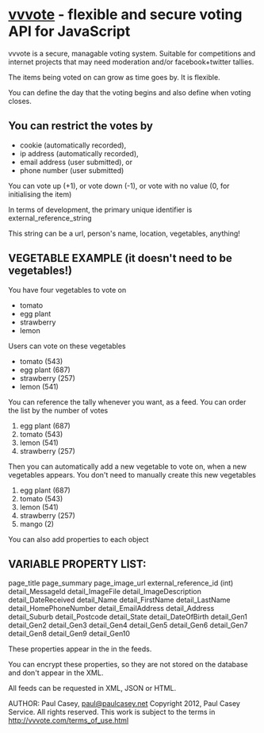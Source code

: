 [vvvote](http://vvvote.com/) - flexible and secure voting API for JavaScript
==================================================


vvvote is a secure, managable voting system. 
Suitable for competitions and internet projects that may need moderation 
and/or facebook+twitter tallies.

The items being voted on can grow as time goes by. It is flexible.

You can define the day that the voting begins and also define when voting closes.

You can restrict the votes by 
--------------------------------------
- cookie (automatically recorded), 
- ip address (automatically recorded), 
- email address (user submitted), or 
- phone number (user submitted)

You can vote up (+1), or vote down (-1), or vote with no value (0, for initialising the item)


In terms of development, the primary unique identifier is 
external_reference_string

This string can be a url, person's name, location, vegetables, anything! 


VEGETABLE EXAMPLE (it doesn't need to be vegetables!)
--------------------------------------

You have four vegetables to vote on
+ tomato
+ egg plant
+ strawberry
+ lemon

Users can vote on these vegetables

+ tomato (543)
+ egg plant (687)
+ strawberry (257)
+ lemon (541)

You can reference the tally whenever you want, as a feed.
You can order the list by the number of votes

1. egg plant (687)
2. tomato (543)
3. lemon (541)
4. strawberry (257)

Then you can automatically add a new vegetable to vote on, when a new vegetables appears. 
You don't need to manually create this new vegetables

1. egg plant (687)
2. tomato (543)
3. lemon (541)
4. strawberry (257)
5. mango (2)


You can also add properties to each object



VARIABLE PROPERTY LIST:
--------------------------------------
page_title
page_summary
page_image_url
external_reference_id (int)
detail_MessageId
detail_ImageFile
detail_ImageDescription
detail_DateReceived
detail_Name
detail_FirstName
detail_LastName
detail_HomePhoneNumber
detail_EmailAddress
detail_Address
detail_Suburb
detail_Postcode
detail_State
detail_DateOfBirth
detail_Gen1
detail_Gen2
detail_Gen3
detail_Gen4
detail_Gen5
detail_Gen6
detail_Gen7
detail_Gen8
detail_Gen9
detail_Gen10

These properties appear in the in the feeds.

You can encrypt these properties, so they are not stored on the database and don't appear in the XML.

All feeds can be requested in XML, JSON or HTML.


AUTHOR: Paul Casey, paul@paulcasey.net
Copyright 2012, Paul Casey Service. All rights reserved. This work is subject to the terms in http://vvvote.com/terms_of_use.html 
